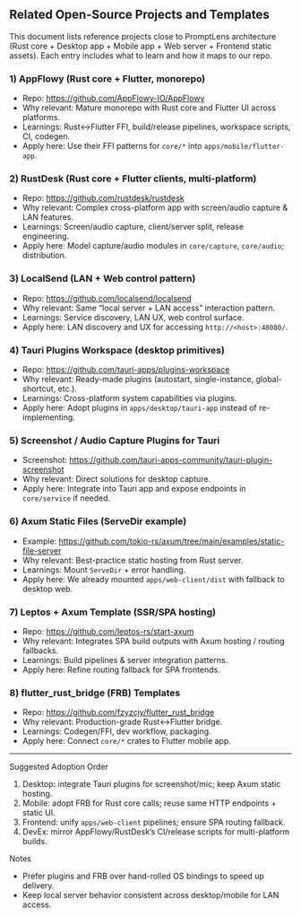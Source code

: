 ## Related Open-Source Projects and Templates

This document lists reference projects close to PromptLens architecture (Rust core + Desktop app + Mobile app + Web server + Frontend static assets). Each entry includes what to learn and how it maps to our repo.

### 1) AppFlowy (Rust core + Flutter, monorepo)

- Repo: https://github.com/AppFlowy-IO/AppFlowy
- Why relevant: Mature monorepo with Rust core and Flutter UI across platforms.
- Learnings: Rust↔Flutter FFI, build/release pipelines, workspace scripts, CI, codegen.
- Apply here: Use their FFI patterns for `core/*` into `apps/mobile/flutter-app`.

### 2) RustDesk (Rust core + Flutter clients, multi-platform)

- Repo: https://github.com/rustdesk/rustdesk
- Why relevant: Complex cross-platform app with screen/audio capture & LAN features.
- Learnings: Screen/audio capture, client/server split, release engineering.
- Apply here: Model capture/audio modules in `core/capture`, `core/audio`; distribution.

### 3) LocalSend (LAN + Web control pattern)

- Repo: https://github.com/localsend/localsend
- Why relevant: Same “local server + LAN access” interaction pattern.
- Learnings: Service discovery, LAN UX, web control surface.
- Apply here: LAN discovery and UX for accessing `http://<host>:48080/`.

### 4) Tauri Plugins Workspace (desktop primitives)

- Repo: https://github.com/tauri-apps/plugins-workspace
- Why relevant: Ready-made plugins (autostart, single-instance, global-shortcut, etc.).
- Learnings: Cross-platform system capabilities via plugins.
- Apply here: Adopt plugins in `apps/desktop/tauri-app` instead of re-implementing.

### 5) Screenshot / Audio Capture Plugins for Tauri

- Screenshot: https://github.com/tauri-apps-community/tauri-plugin-screenshot
- Why relevant: Direct solutions for desktop capture.
- Apply here: Integrate into Tauri app and expose endpoints in `core/service` if needed.

### 6) Axum Static Files (ServeDir example)

- Example: https://github.com/tokio-rs/axum/tree/main/examples/static-file-server
- Why relevant: Best-practice static hosting from Rust server.
- Learnings: Mount `ServeDir` + error handling.
- Apply here: We already mounted `apps/web-client/dist` with fallback to desktop web.

### 7) Leptos + Axum Template (SSR/SPA hosting)

- Repo: https://github.com/leptos-rs/start-axum
- Why relevant: Integrates SPA build outputs with Axum hosting / routing fallbacks.
- Learnings: Build pipelines & server integration patterns.
- Apply here: Refine routing fallback for SPA frontends.

### 8) flutter_rust_bridge (FRB) Templates

- Repo: https://github.com/fzyzcjy/flutter_rust_bridge
- Why relevant: Production-grade Rust↔Flutter bridge.
- Learnings: Codegen/FFI, dev workflow, packaging.
- Apply here: Connect `core/*` crates to Flutter mobile app.

---

Suggested Adoption Order

1. Desktop: integrate Tauri plugins for screenshot/mic; keep Axum static hosting.
2. Mobile: adopt FRB for Rust core calls; reuse same HTTP endpoints + static UI.
3. Frontend: unify `apps/web-client` pipelines; ensure SPA routing fallback.
4. DevEx: mirror AppFlowy/RustDesk’s CI/release scripts for multi-platform builds.

Notes

- Prefer plugins and FRB over hand-rolled OS bindings to speed up delivery.
- Keep local server behavior consistent across desktop/mobile for LAN access.
